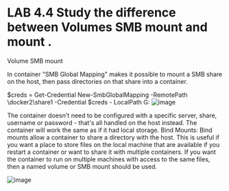 # LAB 4.4 Study the difference between Volumes SMB mount and mount .

Volume SMB mount

In container "SMB Global Mapping" makes it possible to mount a SMB share on the host, then pass 
directories on that share into a container. 

$creds = Get-Credential New-SmbGlobalMapping -RemotePath \\docker2\share1 -Credential $creds -
LocalPath G: 
![image](https://user-images.githubusercontent.com/71546848/220203507-827fbdd7-129c-4ee2-a948-17d658d09c84.png)

The container doesn't need to be configured with a specific server, share, username or password -
that's all handled on the host instead. 
The container will work the same as if it had local storage. 
Bind Mounts:
Bind mounts allow a container to share a directory with the host. This is useful if you want a place to 
store files on the local machine that are available if you restart a container or want to share it with 
multiple containers. If you want the container to run on multiple machines with access to the same 
files, then a named volume or SMB mount should be used.

![image](https://user-images.githubusercontent.com/71546848/220203534-9c913e2e-fc30-4240-bfef-64c47d25f56f.png)
